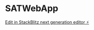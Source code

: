 # SATWebApp

[Edit in StackBlitz next generation editor ⚡️](https://stackblitz.com/~/github.com/jdot274/SATWebApp)